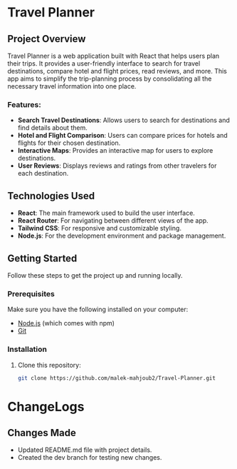 # Travel Planner

## Project Overview

Travel Planner is a web application built with React that helps users plan their trips. It provides a user-friendly interface to search for travel destinations, compare hotel and flight prices, read reviews, and more. This app aims to simplify the trip-planning process by consolidating all the necessary travel information into one place.

### Features:
- **Search Travel Destinations**: Allows users to search for destinations and find details about them.
- **Hotel and Flight Comparison**: Users can compare prices for hotels and flights for their chosen destination.
- **Interactive Maps**: Provides an interactive map for users to explore destinations.
- **User Reviews**: Displays reviews and ratings from other travelers for each destination.

## Technologies Used
- **React**: The main framework used to build the user interface.
- **React Router**: For navigating between different views of the app.
- **Tailwind CSS**: For responsive and customizable styling.
- **Node.js**: For the development environment and package management.

## Getting Started

Follow these steps to get the project up and running locally.

### Prerequisites
Make sure you have the following installed on your computer:
- [Node.js](https://nodejs.org/) (which comes with npm)
- [Git](https://git-scm.com/)

### Installation
1. Clone this repository:
   ```bash
   git clone https://github.com/malek-mahjoub2/Travel-Planner.git

# ChangeLogs

## Changes Made
- Updated README.md file with project details.
- Created the dev branch for testing new changes.